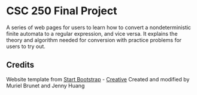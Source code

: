 # CSC 250 Final Project

A series of web pages for users to learn how to convert a nondeterministic finite automata to a regular expression, and vice versa. It explains the theory and algorithm needed for conversion with practice problems for users to try out.

## Credits

Website template from [Start Bootstrap](http://startbootstrap.com/) - [Creative](http://startbootstrap.com/template-overviews/creative/)
Created and modified by Muriel Brunet and Jenny Huang